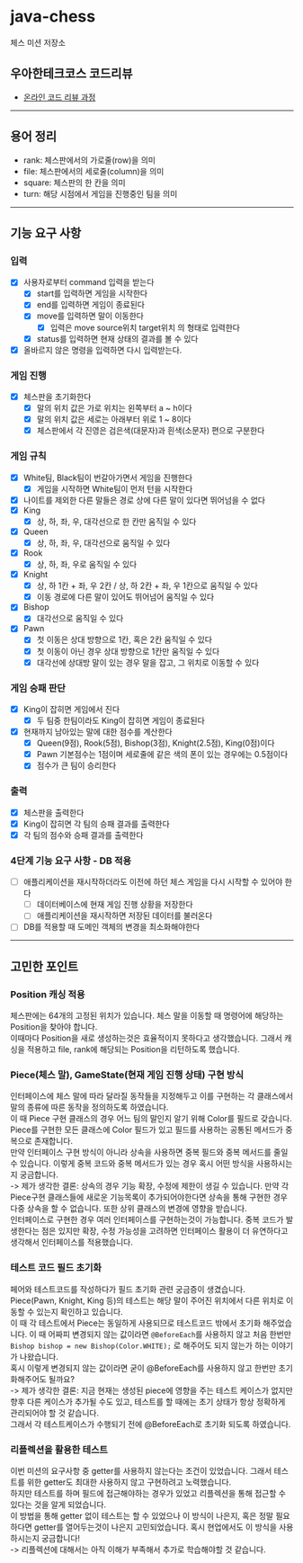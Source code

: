 # java-chess

체스 미션 저장소

## 우아한테크코스 코드리뷰

- [온라인 코드 리뷰 과정](https://github.com/woowacourse/woowacourse-docs/blob/master/maincourse/README.md)

---

## 용어 정리

- rank: 체스판에서의 가로줄(row)을 의미
- file: 체스판에서의 세로줄(column)을 의미
- square: 체스판의 한 칸을 의미
- turn: 해당 시점에서 게임을 진행중인 팀을 의미

---

## 기능 요구 사항

### 입력

-[x] 사용자로부터 command 입력을 받는다
    - [x] start를 입력하면 게임을 시작한다
    - [x] end를 입력하면 게임이 종료된다
    - [x] move를 입력하면 말이 이동한다
        - [x] 입력은 move source위치 target위치 의 형태로 입력한다
    - [x] status를 입력하면 현재 상태의 결과를 볼 수 있다
- [x] 올바르지 않은 명령을 입력하면 다시 입력받는다.

### 게임 진행

- [x] 체스판을 초기화한다
    - [x] 말의 위치 값은 가로 위치는 왼쪽부터 a ~ h이다
    - [x] 말의 위치 값은 세로는 아래부터 위로 1 ~ 8이다
    - [x] 체스판에서 각 진영은 검은색(대문자)과 흰색(소문자) 편으로 구분한다

### 게임 규칙

- [x] White팀, Black팀이 번갈아가면서 게임을 진행한다
    - [x] 게임을 시작하면 White팀이 먼저 턴을 시작한다
- [x] 나이트를 제외한 다른 말들은 경로 상에 다른 말이 있다면 뛰어넘을 수 없다
- [x] King
    - [x] 상, 하, 좌, 우, 대각선으로 한 칸만 움직일 수 있다
- [x] Queen
    - [x] 상, 하, 좌, 우, 대각선으로 움직일 수 있다
- [x] Rook
    - [x] 상, 하, 좌, 우로 움직일 수 있다
- [x] Knight
    - [x] 상, 하 1칸 + 좌, 우 2칸 / 상, 하 2칸 + 좌, 우 1칸으로 움직일 수 있다
    - [x] 이동 경로에 다른 말이 있어도 뛰어넘어 움직일 수 있다
- [x] Bishop
    - [x] 대각선으로 움직일 수 있다
- [x] Pawn
    - [x] 첫 이동은 상대 방향으로 1칸, 혹은 2칸 움직일 수 있다
    - [x] 첫 이동이 아닌 경우 상대 방향으로 1칸만 움직일 수 있다
    - [x] 대각선에 상대방 말이 있는 경우 말을 잡고, 그 위치로 이동할 수 있다

### 게임 승패 판단

- [x] King이 잡히면 게임에서 진다
    - [x] 두 팀중 한팀이라도 King이 잡히면 게임이 종료된다
- [x] 현재까지 남아있는 말에 대한 점수를 계산한다
    - [x] Queen(9점), Rook(5점), Bishop(3점), Knight(2.5점), King(0점)이다
    - [x] Pawn 기본점수는 1점이며 세로줄에 같은 색의 폰이 있는 경우에는 0.5점이다
    - [x] 점수가 큰 팀이 승리한다

### 출력

- [x] 체스판을 출력한다
- [x] King이 잡히면 각 팀의 승패 결과를 출력한다
- [x] 각 팀의 점수와 승패 결과를 출력한다

### 4단계 기능 요구 사항 - DB 적용

- [ ] 애플리케이션을 재시작하더라도 이전에 하던 체스 게임을 다시 시작할 수 있어야 한다
    - [ ] 데이터베이스에 현재 게임 진행 상황을 저장한다
    - [ ] 애플리케이션을 재시작하면 저장된 데이터를 불러온다
- [ ] DB를 적용할 때 도메인 객체의 변경을 최소화해야한다

---

## 고민한 포인트

### Position 캐싱 적용

체스판에는 64개의 고정된 위치가 있습니다. 체스 말을 이동할 때 명령어에 해당하는 Position을 찾아야 합니다.<br>
이때마다 Position을 새로 생성하는것은 효율적이지 못하다고 생각했습니다. 그래서 캐싱을 적용하고 file, rank에 해당되는 Position을 리턴하도록 했습니다.

### Piece(체스 말), GameState(현재 게임 진행 상태) 구현 방식

인터페이스에 체스 말에 따라 달라질 동작들을 지정해두고 이를 구현하는 각 클래스에서 말의 종류에 따른 동작을 정의하도록 하였습니다.<br>
이 때 Piece 구현 클래스의 경우 어느 팀의 말인지 알기 위해 Color를 필드로 갖습니다.
Piece를 구현한 모든 클래스에 Color 필드가 있고 필드를 사용하는 공통된 메서드가 중복으로 존재합니다.<br>
만약 인터페이스 구현 방식이 아니라 상속을 사용하면 중복 필드와 중복 메서드를 줄일 수 있습니다.
이렇게 중복 코드와 중복 메서드가 있는 경우 혹시 어떤 방식을 사용하시는지 궁금합니다.<br>
-> 제가 생각한 결론: 상속의 경우 기능 확장, 수정에 제한이 생길 수 있습니다.
만약 각 Piece구현 클래스들에 새로운 기능목록이 추가되어야한다면 상속을 통해 구현한 경우 다중 상속을 할 수 없습니다. 또한 상위 클래스의 변경에 영향을 받습니다. <br>
인터페이스로 구현한 경우 여러 인터페이스를 구현하는것이 가능합니다.
중복 코드가 발생한다는 점은 있지만 확장, 수정 가능성을 고려하면 인터페이스 활용이 더 유연하다고 생각해서 인터페이스를 적용했습니다.

### 테스트 코드 필드 초기화

페어와 테스트코드를 작성하다가 필드 초기화 관련 궁금증이 생겼습니다.
Piece(Pawn, Knight, King 등)의 테스트는 해당 말이 주어진 위치에서 다른 위치로 이동할 수 있는지 확인하고 있습니다.<br>
이 때 각 테스트에서 Piece는 동일하게 사용되므로 테스트코드 밖에서 초기화 해주었습니다.
이 때 어짜피 변경되지 않는 값이라면 ```@BeforeEach```를 사용하지 않고 처음 한번만 ```Bishop bishop = new Bishop(Color.WHITE);``` 로
해주어도 되지 않는가 하는 이야기가 나왔습니다.<br>
혹시 이렇게 변경되지 않는 값이라면 굳이 @BeforeEach를 사용하지 않고 한번만 초기화해주어도 될까요?<br>
-> 제가 생각한 결론: 지금 현재는 생성된 piece에 영향을 주는 테스트 케이스가 없지만 향후 다른 케이스가 추가될 수도 있고,
테스트를 할 때에는 초기 상태가 항상 정확하게 관리되어야 할 것 같습니다.<br>
그래서 각 테스트케이스가 수행되기 전에 @BeforeEach로 초기화 되도록 하였습니다.

### 리플렉션을 활용한 테스트

이번 미션의 요구사항 중 getter를 사용하지 않는다는 조건이 있었습니다. 그래서 테스트를 위한 getter도 최대한 사용하지 않고 구현하려고 노력했습니다.<br>
하지만 테스트를 하며 필드에 접근해야하는 경우가 있었고 리플렉션을 통해 접근할 수 있다는 것을 알게 되었습니다.<br>
이 방법을 통해 getter 없이 테스트는 할 수 있었으나 이 방식이 나은지, 혹은 정말 필요하다면 getter를 열어두는것이 나은지 고민되었습니다.
혹시 현업에서도 이 방식을 사용하시는지 궁금합니다!<br>
-> 리플렉션에 대해서는 아직 이해가 부족해서 추가로 학습해야할 것 같습니다.
